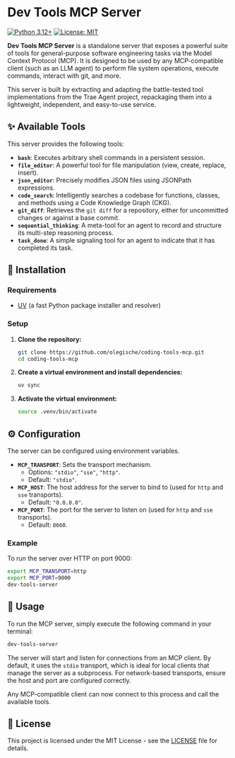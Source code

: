 # Dev Tools MCP Server

[![Python 3.12+](https://img.shields.io/badge/python-3.12+-blue.svg)](https://www.python.org/downloads/)
[![License: MIT](https://img.shields.io/badge/License-MIT-yellow.svg)](https://opensource.org/licenses/MIT)

**Dev Tools MCP Server** is a standalone server that exposes a powerful suite of tools for general-purpose software engineering tasks via the Model Context Protocol (MCP). It is designed to be used by any MCP-compatible client (such as an LLM agent) to perform file system operations, execute commands, interact with git, and more.

This server is built by extracting and adapting the battle-tested tool implementations from the Trae Agent project, repackaging them into a lightweight, independent, and easy-to-use service.

## ✨ Available Tools

This server provides the following tools:

-   **`bash`**: Executes arbitrary shell commands in a persistent session.
-   **`file_editor`**: A powerful tool for file manipulation (view, create, replace, insert).
-   **`json_editor`**: Precisely modifies JSON files using JSONPath expressions.
-   **`code_search`**: Intelligently searches a codebase for functions, classes, and methods using a Code Knowledge Graph (CKG).
-   **`git_diff`**: Retrieves the `git diff` for a repository, either for uncommitted changes or against a base commit.
-   **`sequential_thinking`**: A meta-tool for an agent to record and structure its multi-step reasoning process.
-   **`task_done`**: A simple signaling tool for an agent to indicate that it has completed its task.

## 🚀 Installation

### Requirements
- [UV](https://docs.astral.sh/uv/) (a fast Python package installer and resolver)

### Setup

1.  **Clone the repository:**
    ```bash
    git clone https://github.com/olegische/coding-tools-mcp.git
    cd coding-tools-mcp
    ```

2.  **Create a virtual environment and install dependencies:**
    ```bash
    uv sync
    ```

3.  **Activate the virtual environment:**
    ```bash
    source .venv/bin/activate
    ```

## ⚙️ Configuration

The server can be configured using environment variables.

-   **`MCP_TRANSPORT`**: Sets the transport mechanism.
    -   Options: `"stdio"`, `"sse"`, `"http"`.
    -   Default: `"stdio"`.
-   **`MCP_HOST`**: The host address for the server to bind to (used for `http` and `sse` transports).
    -   Default: `"0.0.0.0"`.
-   **`MCP_PORT`**: The port for the server to listen on (used for `http` and `sse` transports).
    -   Default: `8660`.

### Example

To run the server over HTTP on port 9000:
```bash
export MCP_TRANSPORT=http
export MCP_PORT=9000
dev-tools-server
```

## 📖 Usage

To run the MCP server, simply execute the following command in your terminal:

```bash
dev-tools-server
```

The server will start and listen for connections from an MCP client. By default, it uses the `stdio` transport, which is ideal for local clients that manage the server as a subprocess. For network-based transports, ensure the host and port are configured correctly.

Any MCP-compatible client can now connect to this process and call the available tools.

## 📄 License

This project is licensed under the MIT License - see the [LICENSE](LICENSE) file for details.

